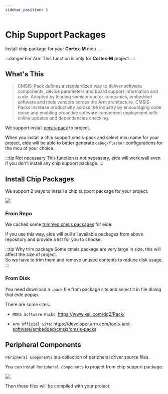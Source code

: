 ```yaml
---
sidebar_position: 5
---
```


# Chip Support Packages

Install chip package for your **Cortex-M** mcu ...

:::danger For Arm
This function is only for **Cortex-M** project.
:::

## What's This

> CMSIS-Pack defines a standardized way to deliver software components, device parameters  and board support information and code. Adopted by leading semiconductor companies,  embedded software and tools vendors across the Arm architecture, CMSIS-Packs  increase productivity across the industry by encouraging code reuse and enabling proactive  software component deployment with online updates and dependencies checking.

We support install [cmsis-pack](https://developer.arm.com/tools-and-software/embedded/cmsis/cmsis-packs) to project.

When you install a chip support cmsis-pack and select mcu name for your project, eide will be able to better generate `debug/flasher` configurations for the mcu of your choice.

:::tip Not necessary
This function is not necessary, eide will work well even if you don't install any chip support package.
:::

## Install Chip Packages

We support 2 ways to install a chip support package for your project.

![](/docs_img/prj_install_chip_pack_typ.png)

### From Repo

We cached some [trimmed cmsis packages](https://github.com/github0null/eide-cmsis-pack/tree/master/packages) for eide.

If you use this way, eide will pull all available packages from above repository and provide a list for you to choose.

:::tip Why trim package
Some cmsis package are very large in size, this will affect the size of project.<br/>
So we have to trim them and remove unused contents to reduce disk usage.<br/>
:::

### From Disk

You need download a `.pack` file from package site and select it in file dialog that eide popup.

There are some sites:

- `MDK5 Software Packs`: https://www.keil.com/dd2/Pack/

- `Arm Official Site`: https://developer.arm.com/tools-and-software/embedded/cmsis/cmsis-packs

## Peripheral Components

`Peripheral Components` is a collection of peripheral driver source files.

You can install `Peripheral Components` to project from chip support package.

![](/docs_img/prj_chip_pkg_ins_comp.png)

Then these files will be compiled with your project.
